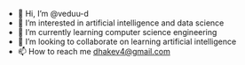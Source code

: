 - 👋 Hi, I’m @veduu-d
- 👀 I’m interested in artificial intelligence and data science
- 🌱 I’m currently learning computer science engineering
- 💞️ I’m looking to collaborate on learning artificial intelligence
- 📫 How to reach me dhakev4@gmail.com

<!---
veduu-d/veduu-d is a ✨ special ✨ repository because its `README.md` (this file) appears on your GitHub profile.
You can click the Preview link to take a look at your changes.
--->
